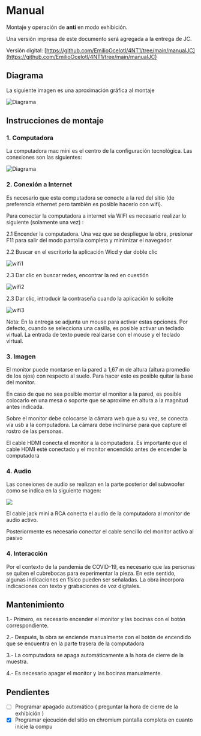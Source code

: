 # Manual

Montaje y operación de **anti** en modo exhibición.

Una versión impresa de este documento será agregada a la entrega de JC.  

Versión digital: [https://github.com/EmilioOcelotl/4NT1/tree/main/manualJC](https://github.com/EmilioOcelotl/4NT1/tree/main/manualJC)

## Diagrama

La siguiente imagen es una aproximación gráfica al montaje 

![Diagrama](https://github.com/EmilioOcelotl/4NT1/blob/main/manualJC/img/montaje.jpg)

## Instrucciones de montaje

### 1. Computadora 

La computadora mac mini es el centro de la configuración tecnológica. Las conexiones son las siguientes: 

![Diagrama](https://github.com/EmilioOcelotl/4NT1/blob/main/manualJC/img/macmini.png)

### 2. Conexión a Internet

Es necesario que esta computadora se conecte a la red del sitio (de preferencia ethernet pero también es posible hacerlo con wifi).

Para conectar la computadora a internet vía WIFI es necesario realizar lo siguiente (solamente una vez) :

2.1 Encender la computadora. Una vez que se despliegue la obra, presionar F11 para salir del modo pantalla completa y minimizar el navegador

2.2 Buscar en el escritorio la aplicación Wicd y dar doble clic 

![wifi1](https://github.com/EmilioOcelotl/4NT1/blob/main/manualJC/img/wifi1.png)

2.3 Dar clic en buscar redes, encontrar la red en cuestión

![wifi2](https://github.com/EmilioOcelotl/4NT1/blob/main/manualJC/img/wifi2.png)

2.3 Dar clic, introducir la contraseña cuando la aplicación lo solicite 

![wifi3](https://github.com/EmilioOcelotl/4NT1/blob/main/manualJC/img/wifi3.png)

Nota: En la entrega se adjunta un mouse para activar estas opciones. Por defecto, cuando se selecciona una casilla, es posible activar un teclado virtual. La entrada de texto puede realizarse con el mouse y el teclado virtual. 

### 3. Imagen

El monitor puede montarse en la pared a 1,67 m de altura (altura promedio de los ojos) con respecto al suelo. Para hacer esto es posible quitar la base del monitor.

En caso de que no sea posible montar el monitor a la pared, es posible colocarlo en una mesa o soporte que se aproxime en altura a la magnitud antes indicada.

Sobre el monitor debe colocarse la cámara web que a su vez, se conecta vía usb a la computadora. La cámara debe inclinarse para que capture el rostro de las personas. 

El cable HDMI conecta el monitor a la computadora. Es importante que el cable HDMI esté conectado y el monitor encendido antes de encender la computadora

### 4. Audio

Las conexiones de audio se realizan en la parte posterior del subwoofer como se indica en la siguiente magen:

![](https://github.com/EmilioOcelotl/4NT1/blob/main/manualJC/img/wub.png) 

El cable jack mini a RCA conecta el audio de la computadora al monitor de audio activo.

Posteriormente es necesario conectar el cable sencillo del monitor activo al pasivo

### 4. Interacción

Por el contexto de la pandemia de COVID-19, es necesario que las personas se quiten el cubrebocas para experimentar la pieza. En este sentido, algunas indicaciones en físico pueden ser señaladas. La obra incorpora indicaciones con texto y grabaciones de voz digitales.

## Mantenimiento

1.- Primero, es necesario encender el monitor y las bocinas con el botón correspondiente. 

2.- Después, la obra se enciende manualmente con el botón de encendido que se encuentra en la parte trasera de la computadora

3.- La computadora se apaga automáticamente a la hora de cierre de la muestra.

4.- Es necesario apagar el monitor y las bocinas manualmente. 

## Pendientes

- [ ] Programar apagado automático ( preguntar la hora de cierre de la exhibición )
- [x] Programar ejecución del sitio en chromium pantalla completa en cuanto inicie la compu
